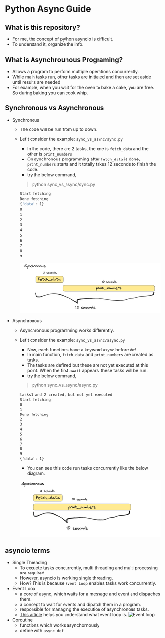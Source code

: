 # Python Async Guide

## What is this repository?

- For me, the concept of python asyncio is difficult.
- To understand it, organize the info.

## What is Asynchrounous Programing?

- Allows a program to perform multiple operations concurrently.
- While main tasks run, other tasks are initiated and then are set aside until results are needed
- For example, when you wait for the oven to bake a cake, you are free. So during baking you can cook whip.

## Synchronous vs Asynchronous

- Synchronous

  - The code will be run from up to down.
  - Let't consider the example: `sync_vs_async/sync.py`

    - In the code, there are 2 tasks, the one is `fetch_data` and the other is `print_numbers`
    - On synchronous programming after `fetch_data` is done, `print_numbers` starts and it totally takes 12 seconds to finish the code.
    - try the below command,

    > python sync_vs_async/sync.py

    ```bash
    Start fetching
    Done fetching
    {'data': 1}
    0
    1
    2
    3
    4
    5
    6
    7
    8
    9
    ```

    ![Diagram of sync programming](assets/sync.png)

- Asynchronous

  - Asynchronous programming works differently.
  - Let't consider the example: `sync_vs_async/async.py`

    - Now, each functions have a keyword `async` before `def`.
    - In main function, `fetch_data` and `print_numbers` are created as tasks.
    - The tasks are defined but these are not yet executed at this point. When the first `await` appears, these tasks will be run.
    - try the below command,

    > python sync_vs_async/async.py

    ```
    tasks1 and 2 created, but not yet executed
    Start fetching
    0
    1
    Done fetching
    2
    3
    4
    5
    6
    7
    8
    9
    {'data': 1}
    ```

    - You can see this code run tasks concurrently like the below diagram.

    ![Diagram of async programming](assets/async.png)

## asyncio terms

- Single Threading
  - To excuete tasks concurrently, multi threading and multi processing are required.
  - However, asyncio is working single threading.
  - How? This is because `Event Loop` enables tasks work concurrently.
- Event Loop
  - a core of async, which waits for a message and event and dispaches them.
  - a concept to wait for events and dipatch them in a program.
  - responsible for managing the execution of asynchronous tasks.
  - [This article](https://www.pythontutorial.net/python-concurrency/python-event-loop/) helps you understand what event loop is.
    ![Event loop](https://www.pythontutorial.net/wp-content/uploads/2022/07/python-event-loop.svg)
- Coroutine
  - functions which works asynchornously
  - define with `async def`
